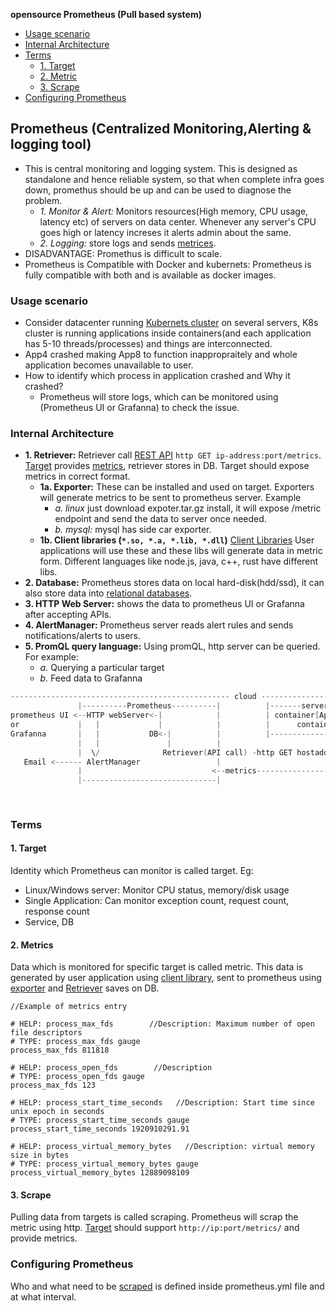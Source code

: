 **opensource Prometheus (Pull based system)**
- [Usage scenario](#us)
- [Internal Architecture](#int)
- [Terms](#terms)
  - [1. Target](#tar)
  - [2. Metric](#met)
  - [3. Scrape](#sc)
- [Configuring Prometheus](#conf)

<a name=pro></a>
## Prometheus (Centralized Monitoring,Alerting & logging tool)
- This is central monitoring and logging system. This is designed as standalone and hence reliable system, so that when complete infra goes down, promethus should be up and can be used to diagnose the problem.
  - _1. Monitor & Alert:_ Monitors resources(High memory, CPU usage, latency etc) of servers on data center. Whenever any server's CPU goes high or latency increses it alerts admin about the same.
  - _2. Logging:_ store logs and sends [metrices](#met).
- DISADVANTAGE: Promethus is difficult to scale.
- Prometheus is Compatible with Docker and kubernets: Prometheus is fully compatible with both and is available as docker images.

<a name=us></a>
### Usage scenario
- Consider datacenter running [Kubernets cluster]() on several servers, K8s cluster is running applications inside containers(and each application has 5-10 threads/processes) and things are interconnected.
- App4 crashed making App8 to function inappropraitely and whole application becomes unavailable to user.
- How to identify which process in application crashed and Why it crashed?
  - Prometheus will store logs, which can be monitored using (Prometheus UI or Grafanna) to check the issue.

<a name=int></a>
### Internal Architecture
- **1. Retriever:** Retriever call [REST API](/Networking/OSI-Layers/Layer-7/WebServer_WebClient_WebService/WebClient_Connecting_WebServer/REST) `http GET ip-address:port/metrics`. [Target](#tar) provides [metrics](#met), retriever stores in DB. Target should expose metrics in correct format.
  - **1a. Exporter:** These can be installed and used on target. Exporters will generate metrics to be sent to prometheus server. Example 
    - _a. linux_ just download expoter.tar.gz install, it will expose /metric endpoint and send the data to server once needed.
    - _b. mysql:_ mysql has side car exporter.
  - **1b. Client libraries (`*.so, *.a, *.lib, *.dll`)** [Client Libraries](https://prometheus.io/docs/instrumenting/clientlibs/) User applications will use these and these libs will generate data in metric form. Different languages like node.js, java, c++, rust have different libs.
- **2. Database:** Prometheus stores data on local hard-disk(hdd/ssd), it can also store data into [relational databases](/System-Design/Concepts/Databases).
- **3. HTTP Web Server:** shows the data to prometheus UI or Grafanna after accepting APIs.
- **4. AlertManager:** Prometheus server reads alert rules and sends notifications/alerts to users.
- **5. PromQL query language:** Using promQL, http server can be queried. For example:
  - _a._ Querying a particular target
  - _b._ Feed data to Grafanna 
```c
------------------------------------------------- cloud ------------------------------------------------------
               |----------Prometheus----------|          |-------server-1-------|     |-------server-2-------|
prometheus UI <--HTTP webServer<-|            |          | container[App1]      |     | container[App3]      |
or             |   |             |            |          |      container[App2] |     |      container[App4] |
Grafanna       |   |           DB<-|          |          |----------------------|     |----------------------|
               |   |               |          |
               |  \/              Retriever(API call) -http GET hostaddress/metrics-> |-------server-n---------|
   Email <------ AlertManager                 |                                       | exporter creates data  |
               |                             <--metrics--------------------------------                        |
               |------------------------------|                                       |   container[App9]      |
                                                                                      |        container[App8] |
                                                                                      |------------------------|
```  

<a name=terms></a>
### Terms
<a name=tar></a>
#### 1. Target
Identity which Prometheus can monitor is called target. Eg:
  - Linux/Windows server: Monitor CPU status, memory/disk usage
  - Single Application: Can monitor exception count, request count, response count
  - Service, DB
<a name=met></a>
#### 2. Metrics
Data which is monitored for specific target is called metric. This data is generated by user application using [client library](#int), sent to prometheus using [exporter](#int) and [Retriever](#int) saves on DB.
```
//Example of metrics entry

# HELP: process_max_fds        //Description: Maximum number of open file descriptors
# TYPE: process_max_fds gauge
process_max_fds 811818

# HELP: process_open_fds        //Description
# TYPE: process_open_fds gauge
process_max_fds 123

# HELP: process_start_time_seconds   //Description: Start time since unix epoch in seconds
# TYPE: process_start_time_seconds gauge
process_start_time_seconds 1920910291.91

# HELP: process_virtual_memory_bytes   //Description: virtual memory size in bytes
# TYPE: process_virtual_memory_bytes gauge
process_virtual_memory_bytes 12889098109
```
<a name=sc></a>
#### 3. Scrape
Pulling data from targets is called scraping. Prometheus will scrap the metric using http. [Target](#tar) should support `http://ip:port/metrics/` and provide metrics.

<a name=conf></a>
### Configuring Prometheus
Who and what need to be [scraped](#sc) is defined inside prometheus.yml file and at what interval.
